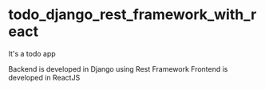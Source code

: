 # todo_django_rest_framework_with_react

It's a todo app

Backend is developed in Django using Rest Framework
Frontend is developed in ReactJS
